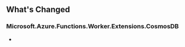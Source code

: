 ## What's Changed

<!-- Please add your release notes in the following format:
- My change description (#PR/#issue)
-->

### Microsoft.Azure.Functions.Worker.Extensions.CosmosDB <version>

- <entry>